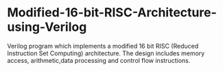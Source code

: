 # Modified-16-bit-RISC-Architecture-using-Verilog
Verilog program which implements a modified 16 bit RISC (Reduced Instruction Set Computing) architecture. The design includes memory access, arithmetic,data processing and control flow instructions.
